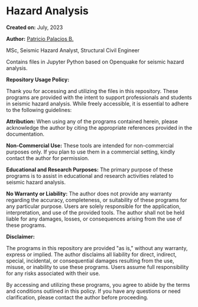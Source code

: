 # Hazard Analysis

**Created on:** July, 2023

**Author:** [Patricio Palacios B.](https://github.com/ppalacios92)

MSc, Seismic Hazard Analyst, Structural Civil Engineer

Contains files in Jupyter Python based on Openquake for seismic hazard analysis.


**Repository Usage Policy:**

Thank you for accessing and utilizing the files in this repository. These programs are provided with the intent to support professionals and students in seismic hazard analysis. While freely accessible, it is essential to adhere to the following guidelines:

**Attribution:** When using any of the programs contained herein, please acknowledge the author by citing the appropriate references provided in the documentation.

**Non-Commercial Use:** These tools are intended for non-commercial purposes only. If you plan to use them in a commercial setting, kindly contact the author for permission.

**Educational and Research Purposes:** The primary purpose of these programs is to assist in educational and research activities related to seismic hazard analysis.

**No Warranty or Liability:** The author does not provide any warranty regarding the accuracy, completeness, or suitability of these programs for any particular purpose. Users are solely responsible for the application, interpretation, and use of the provided tools. The author shall not be held liable for any damages, losses, or consequences arising from the use of these programs.

**Disclaimer:**

The programs in this repository are provided "as is," without any warranty, express or implied. The author disclaims all liability for direct, indirect, special, incidental, or consequential damages resulting from the use, misuse, or inability to use these programs. Users assume full responsibility for any risks associated with their use.

By accessing and utilizing these programs, you agree to abide by the terms and conditions outlined in this policy. If you have any questions or need clarification, please contact the author before proceeding.

